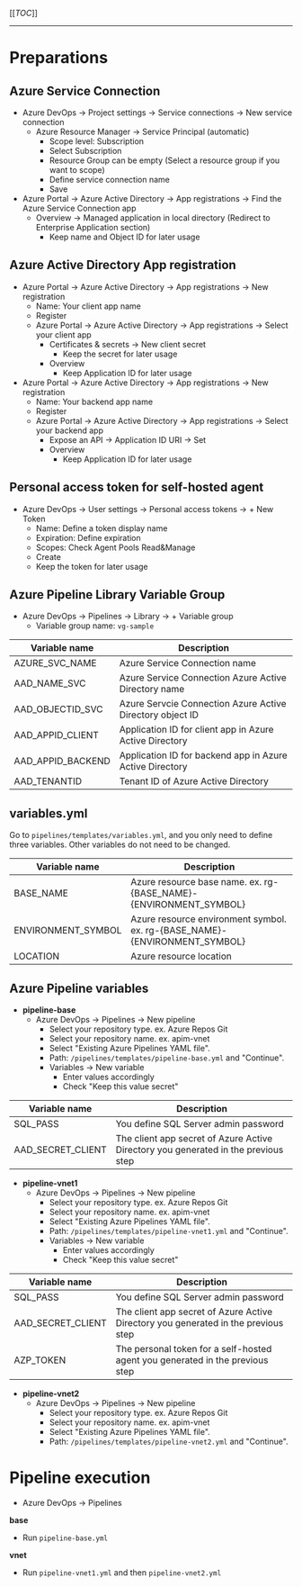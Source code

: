 [[_TOC_]]

---
# Preparations
## Azure Service Connection
- Azure DevOps -> Project settings -> Service connections -> New service connection
  - Azure Resource Manager -> Service Principal (automatic)
    - Scope level: Subscription
    - Select Subscription
    - Resource Group can be empty (Select a resource group if you want to scope)
    - Define service connection name
    - Save
- Azure Portal -> Azure Active Directory -> App registrations -> Find the Azure Service Connection app
  - Overview -> Managed application in local directory (Redirect to Enterprise Application section)
    - Keep name and Object ID for later usage

## Azure Active Directory App registration
- Azure Portal -> Azure Active Directory -> App registrations -> New registration
  - Name: Your client app name
  - Register
  - Azure Portal -> Azure Active Directory -> App registrations -> Select your client app
    - Certificates & secrets -> New client secret
      - Keep the secret for later usage
    - Overview
      - Keep Application ID for later usage
- Azure Portal -> Azure Active Directory -> App registrations -> New registration
  - Name: Your backend app name
  - Register
  - Azure Portal -> Azure Active Directory -> App registrations -> Select your backend app
    - Expose an API -> Application ID URI -> Set
    - Overview
      - Keep Application ID for later usage

## Personal access token for self-hosted agent

- Azure DevOps -> User settings -> Personal access tokens -> + New Token
  - Name: Define a token display name
  - Expiration: Define expiration
  - Scopes: Check Agent Pools Read&Manage
  - Create
  - Keep the token for later usage

## Azure Pipeline Library Variable Group

- Azure DevOps -> Pipelines -> Library -> + Variable group
  - Variable group name: `vg-sample`

| Variable name     | Description |
| ----------------- | ---------- |
| AZURE_SVC_NAME    | Azure Service Connection name |
| AAD_NAME_SVC      | Azure Service Connection Azure Active Directory name |
| AAD_OBJECTID_SVC  | Azure Servcie Connection Azure Active Directory object ID |
| AAD_APPID_CLIENT  | Application ID for client app in Azure Active Directory |
| AAD_APPID_BACKEND | Application ID for backend app in Azure Active Directory |
| AAD_TENANTID      | Tenant ID of Azure Active Directory |

## variables.yml

Go to `pipelines/templates/variables.yml`, and you only need to define three variables. Other variables do not need to be changed.

| Variable name      | Description |
| ------------------ |------------ |
| BASE_NAME          | Azure resource base name. ex. rg-{BASE_NAME}-{ENVIRONMENT_SYMBOL} |
| ENVIRONMENT_SYMBOL | Azure resource environment symbol. ex. rg-{BASE_NAME}-{ENVIRONMENT_SYMBOL} |
| LOCATION           | Azure resource location |

## Azure Pipeline variables

- **pipeline-base**
  - Azure DevOps -> Pipelines -> New pipeline
    - Select your repository type. ex. Azure Repos Git
    - Select your repository name. ex. apim-vnet
    - Select "Existing Azure Pipelines YAML file".
    - Path: `/pipelines/templates/pipeline-base.yml` and "Continue".
    - Variables -> New variable
      - Enter values accordingly
      - Check "Keep this value secret"
  
| Variable name     | Description |
| ----------------- |------------ |
| SQL_PASS          | You define SQL Server admin password |
| AAD_SECRET_CLIENT | The client app secret of Azure Active Directory you generated in the previous step  |

- **pipeline-vnet1**
  - Azure DevOps -> Pipelines -> New pipeline
    - Select your repository type. ex. Azure Repos Git
    - Select your repository name. ex. apim-vnet
    - Select "Existing Azure Pipelines YAML file".
    - Path: `/pipelines/templates/pipeline-vnet1.yml` and "Continue".
    - Variables -> New variable
      - Enter values accordingly
      - Check "Keep this value secret"
  
| Variable name     | Description |
| ----------------- |------------ |
| SQL_PASS          | You define SQL Server admin password |
| AAD_SECRET_CLIENT | The client app secret of Azure Active Directory you generated in the previous step  |
| AZP_TOKEN         | The personal token for a self-hosted agent you generated in the previous step  |

- **pipeline-vnet2**
  - Azure DevOps -> Pipelines -> New pipeline
    - Select your repository type. ex. Azure Repos Git
    - Select your repository name. ex. apim-vnet
    - Select "Existing Azure Pipelines YAML file".
    - Path: `/pipelines/templates/pipeline-vnet2.yml` and "Continue".

# Pipeline execution

- Azure DevOps -> Pipelines

**base**
- Run `pipeline-base.yml`

**vnet**
- Run `pipeline-vnet1.yml` and then `pipeline-vnet2.yml`